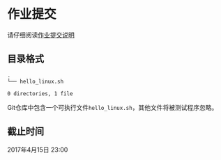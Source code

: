 # 作业提交

请仔细阅读[作业提交说明](commit.html)

## 目录格式

```
.
└── hello_linux.sh

0 directories, 1 file
```

Git仓库中包含一个可执行文件`hello_linux.sh`，其他文件将被测试程序忽略。



## 截止时间

2017年4月15日 23:00